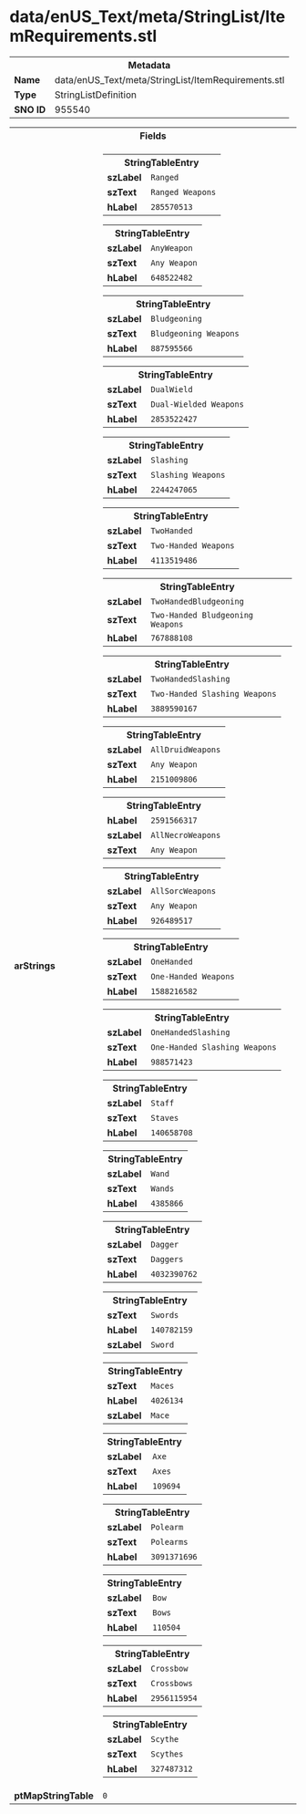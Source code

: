 <h1>data/enUS_Text/meta/StringList/ItemRequirements.stl</h1><table><tr><th colspan="100%">Metadata</th></tr><tr><td><b>Name</b></td><td>data/enUS_Text/meta/StringList/ItemRequirements.stl</td></tr><tr><td><b>Type</b></td><td>StringListDefinition</td></tr><tr><td><b>SNO ID</b></td><td>955540</td></tr></table>

<table><tr><th colspan="100%">Fields</th></tr><tr><td><b>arStrings</b></td><td><table><tr><th colspan="100%">StringTableEntry</th></tr><tr><td><b>szLabel</b></td><td><code>Ranged</code></td></tr><tr><td><b>szText</b></td><td><code>Ranged Weapons</code></td></tr><tr><td><b>hLabel</b></td><td><code>285570513</code></td></tr></table>


<table><tr><th colspan="100%">StringTableEntry</th></tr><tr><td><b>szLabel</b></td><td><code>AnyWeapon</code></td></tr><tr><td><b>szText</b></td><td><code>Any Weapon</code></td></tr><tr><td><b>hLabel</b></td><td><code>648522482</code></td></tr></table>


<table><tr><th colspan="100%">StringTableEntry</th></tr><tr><td><b>szLabel</b></td><td><code>Bludgeoning</code></td></tr><tr><td><b>szText</b></td><td><code>Bludgeoning Weapons</code></td></tr><tr><td><b>hLabel</b></td><td><code>887595566</code></td></tr></table>


<table><tr><th colspan="100%">StringTableEntry</th></tr><tr><td><b>szLabel</b></td><td><code>DualWield</code></td></tr><tr><td><b>szText</b></td><td><code>Dual-Wielded Weapons</code></td></tr><tr><td><b>hLabel</b></td><td><code>2853522427</code></td></tr></table>


<table><tr><th colspan="100%">StringTableEntry</th></tr><tr><td><b>szLabel</b></td><td><code>Slashing</code></td></tr><tr><td><b>szText</b></td><td><code>Slashing Weapons</code></td></tr><tr><td><b>hLabel</b></td><td><code>2244247065</code></td></tr></table>


<table><tr><th colspan="100%">StringTableEntry</th></tr><tr><td><b>szLabel</b></td><td><code>TwoHanded</code></td></tr><tr><td><b>szText</b></td><td><code>Two-Handed Weapons</code></td></tr><tr><td><b>hLabel</b></td><td><code>4113519486</code></td></tr></table>


<table><tr><th colspan="100%">StringTableEntry</th></tr><tr><td><b>szLabel</b></td><td><code>TwoHandedBludgeoning</code></td></tr><tr><td><b>szText</b></td><td><code>Two-Handed Bludgeoning Weapons</code></td></tr><tr><td><b>hLabel</b></td><td><code>767888108</code></td></tr></table>


<table><tr><th colspan="100%">StringTableEntry</th></tr><tr><td><b>szLabel</b></td><td><code>TwoHandedSlashing</code></td></tr><tr><td><b>szText</b></td><td><code>Two-Handed Slashing Weapons</code></td></tr><tr><td><b>hLabel</b></td><td><code>3889590167</code></td></tr></table>


<table><tr><th colspan="100%">StringTableEntry</th></tr><tr><td><b>szLabel</b></td><td><code>AllDruidWeapons</code></td></tr><tr><td><b>szText</b></td><td><code>Any Weapon</code></td></tr><tr><td><b>hLabel</b></td><td><code>2151009806</code></td></tr></table>


<table><tr><th colspan="100%">StringTableEntry</th></tr><tr><td><b>hLabel</b></td><td><code>2591566317</code></td></tr><tr><td><b>szLabel</b></td><td><code>AllNecroWeapons</code></td></tr><tr><td><b>szText</b></td><td><code>Any Weapon</code></td></tr></table>


<table><tr><th colspan="100%">StringTableEntry</th></tr><tr><td><b>szLabel</b></td><td><code>AllSorcWeapons</code></td></tr><tr><td><b>szText</b></td><td><code>Any Weapon</code></td></tr><tr><td><b>hLabel</b></td><td><code>926489517</code></td></tr></table>


<table><tr><th colspan="100%">StringTableEntry</th></tr><tr><td><b>szLabel</b></td><td><code>OneHanded</code></td></tr><tr><td><b>szText</b></td><td><code>One-Handed Weapons</code></td></tr><tr><td><b>hLabel</b></td><td><code>1588216582</code></td></tr></table>


<table><tr><th colspan="100%">StringTableEntry</th></tr><tr><td><b>szLabel</b></td><td><code>OneHandedSlashing</code></td></tr><tr><td><b>szText</b></td><td><code>One-Handed Slashing Weapons</code></td></tr><tr><td><b>hLabel</b></td><td><code>988571423</code></td></tr></table>


<table><tr><th colspan="100%">StringTableEntry</th></tr><tr><td><b>szLabel</b></td><td><code>Staff</code></td></tr><tr><td><b>szText</b></td><td><code>Staves</code></td></tr><tr><td><b>hLabel</b></td><td><code>140658708</code></td></tr></table>


<table><tr><th colspan="100%">StringTableEntry</th></tr><tr><td><b>szLabel</b></td><td><code>Wand</code></td></tr><tr><td><b>szText</b></td><td><code>Wands</code></td></tr><tr><td><b>hLabel</b></td><td><code>4385866</code></td></tr></table>


<table><tr><th colspan="100%">StringTableEntry</th></tr><tr><td><b>szLabel</b></td><td><code>Dagger</code></td></tr><tr><td><b>szText</b></td><td><code>Daggers</code></td></tr><tr><td><b>hLabel</b></td><td><code>4032390762</code></td></tr></table>


<table><tr><th colspan="100%">StringTableEntry</th></tr><tr><td><b>szText</b></td><td><code>Swords</code></td></tr><tr><td><b>hLabel</b></td><td><code>140782159</code></td></tr><tr><td><b>szLabel</b></td><td><code>Sword</code></td></tr></table>


<table><tr><th colspan="100%">StringTableEntry</th></tr><tr><td><b>szText</b></td><td><code>Maces</code></td></tr><tr><td><b>hLabel</b></td><td><code>4026134</code></td></tr><tr><td><b>szLabel</b></td><td><code>Mace</code></td></tr></table>


<table><tr><th colspan="100%">StringTableEntry</th></tr><tr><td><b>szLabel</b></td><td><code>Axe</code></td></tr><tr><td><b>szText</b></td><td><code>Axes</code></td></tr><tr><td><b>hLabel</b></td><td><code>109694</code></td></tr></table>


<table><tr><th colspan="100%">StringTableEntry</th></tr><tr><td><b>szLabel</b></td><td><code>Polearm</code></td></tr><tr><td><b>szText</b></td><td><code>Polearms</code></td></tr><tr><td><b>hLabel</b></td><td><code>3091371696</code></td></tr></table>


<table><tr><th colspan="100%">StringTableEntry</th></tr><tr><td><b>szLabel</b></td><td><code>Bow</code></td></tr><tr><td><b>szText</b></td><td><code>Bows</code></td></tr><tr><td><b>hLabel</b></td><td><code>110504</code></td></tr></table>


<table><tr><th colspan="100%">StringTableEntry</th></tr><tr><td><b>szLabel</b></td><td><code>Crossbow</code></td></tr><tr><td><b>szText</b></td><td><code>Crossbows</code></td></tr><tr><td><b>hLabel</b></td><td><code>2956115954</code></td></tr></table>


<table><tr><th colspan="100%">StringTableEntry</th></tr><tr><td><b>szLabel</b></td><td><code>Scythe</code></td></tr><tr><td><b>szText</b></td><td><code>Scythes</code></td></tr><tr><td><b>hLabel</b></td><td><code>327487312</code></td></tr></table>


</td></tr><tr><td><b>ptMapStringTable</b></td><td><code>0</code></td></tr></table>

